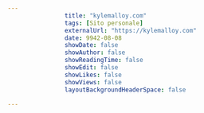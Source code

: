 ---
                title: "kylemalloy.com"
                tags: [Sito personale]
                externalUrl: "https://kylemalloy.com"
                date: 9942-08-08
                showDate: false
                showAuthor: false
                showReadingTime: false
                showEdit: false
                showLikes: false
                showViews: false
                layoutBackgroundHeaderSpace: false
                ---

